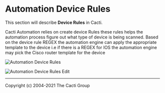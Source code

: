 # Automation Device Rules

This section will describe **Device Rules** in Cacti.

Cacti Automation relies on create device Rules these rules helps the automation process figure out what type of device is being scanned. Based on the device rule REGEX the automation engine can apply the appropriate template to the device i.e if there is a REGEX for IOS the automation engine may pick the Cisco router template for the device

![Automation Device Rules](images/automation-device-templates.png)

![Automation Device Rules Edit](images/automation-device-templates-edit1.png)

---
Copyright (c) 2004-2021 The Cacti Group
<!--stackedit_data:
eyJoaXN0b3J5IjpbMTE3MDg5OTc1MV19
-->